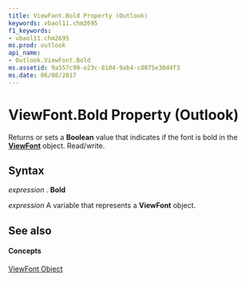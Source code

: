 ```yaml
---
title: ViewFont.Bold Property (Outlook)
keywords: vbaol11.chm2695
f1_keywords:
- vbaol11.chm2695
ms.prod: outlook
api_name:
- Outlook.ViewFont.Bold
ms.assetid: 9a557c99-e23c-8104-9ab4-c8075e30d4f3
ms.date: 06/08/2017
---
```



# ViewFont.Bold Property (Outlook)

Returns or sets a  **Boolean** value that indicates if the font is bold in the **[ViewFont](viewfont-object-outlook.md)** object. Read/write.


## Syntax

 _expression_ . **Bold**

 _expression_ A variable that represents a **ViewFont** object.


## See also


#### Concepts


[ViewFont Object](viewfont-object-outlook.md)

